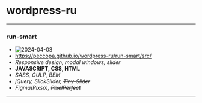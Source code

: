 # wordpress-ru
___
### run-smart
- ![2024-04-03](https://)
- https://peccopa.github.io/wordpress-ru/run-smart/src/
- *Responsive design, modal windows, slider*
- **JAVASCRIPT, CSS, HTML**
- *SASS, GULP, BEM*
- *jQuery, SlickSlider, ~~Tiny-Slider~~*
- *Figma(Pixso), ~~PixelPerfect~~*
___
